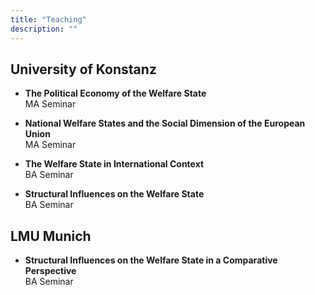 ```yaml
---
title: "Teaching"
description: ""
---
```


## University of Konstanz
* **The Political Economy of the Welfare State** <br>
    MA Seminar <br>

* **National Welfare States and the Social Dimension of the European Union** <br>
    MA Seminar

* **The Welfare State in International Context** <br>
    BA Seminar

* **Structural Influences on the Welfare State** <br>
    BA Seminar

## LMU Munich
* **Structural Influences on the Welfare State in a Comparative Perspective** <br>
    BA Seminar